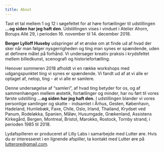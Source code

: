 ```yaml
---
title: About
---
```

Tast et tal mellem 1 og 12 i søgefeltet for at høre fortællinger til udstillingen **...og siden har jeg haft den**. Udstillingen vises i vinduet i Atelier Ahorn, Borups Allé 29, i perioden 16. november til 14. december 2018. 

**Berger Lylloff Huseby** udspringer af et ønske om at finde ud af hvad der sker når man følger nysgerrigheden og ting man synes er spændende, uden at definere målet på forhånd. Vi undersøger kreativ praksis i krydsfeltet mellem billedkunst, scenografi og historiefortælling. 

Henover sommeren 2018 afholdt vi en række workshops med udgangspunktet ting vi synes er spændende. Vi fandt ud af at vi alle er optaget af, netop, ting - at vi alle er samlere.  

Denne undersøgelse af “samleri”, af hvad ting betyder for os, og af sammenhængen mellem æstetik, fortællinger og minder, har nu ført til vores første udstilling **...og siden har jeg haft den.** I udstillingen blander vi vores personlige samlinger og skatte - indsamlet i Århus, Gesten, København, Hadeland, Humlebæk, Faxe, Chile, Oslo, Irland, Thailand, Krydset ved Panum, Rodeløkka, Spanien, Måløv, Husumgade, Grækenland, Assistens Kirkegård, Bergen, Montreal, Bristol, Marokko, Rostock, Tornby strand, i perioden 1985 til 2018.

Lydafspilleren er produceret af Lilly Labs i samarbejde med Lutter øre. Hvis du er interesseret i en lignende afspiller, ta kontakt med Lutter øre på lutterore@gmail.com.
